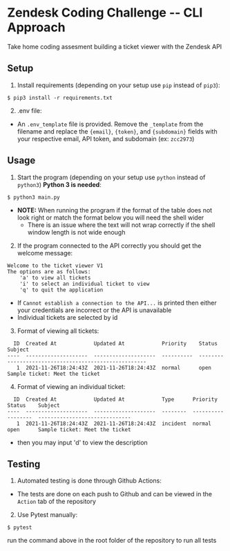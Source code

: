 # Zendesk Coding Challenge -- CLI Approach
Take home coding assesment building a ticket viewer with the Zendesk API

## Setup
1. Install requirements (depending on your setup use `pip` instead of `pip3`):
```shell
$ pip3 install -r requirements.txt
```
2. .env file:
- An `.env_template` file is provided. Remove the `_template` from the filename and replace the `{email}`, `{token}`, and `{subdomain}` fields with your respective email, API token, and subdomain (ex: `zcc2973`)

## Usage
1. Start the program (depending on your setup use `python` instead of `python3`) **Python 3 is needed**:
```shell
$ python3 main.py
```
- **NOTE:** When running the program if the format of the table does not look right or match the format below you will need the shell wider
  - There is an issue where the text will not wrap correctly if the shell window length is not wide enough 
2. If the program connected to the API correctly you should get the welcome message:
```
Welcome to the ticket viewer V1
The options are as follows:
    'a' to view all tickets
    'i' to select an individual ticket to view 
    'q' to quit the application
```
- If `Cannot establish a connection to the API...` is printed then either your credentials are incorrect or the API is unavailable 
- Individual tickets are selected by id
3. Format of viewing all tickets:
```
  ID  Created At            Updated At            Priority    Status    Subject
----  --------------------  --------------------  ----------  --------  ---------------------------------------------
   1  2021-11-26T18:24:43Z  2021-11-26T18:24:43Z  normal      open      Sample ticket: Meet the ticket
```
4. Format of viewing an individual ticket:
```
  ID  Created At            Updated At            Type      Priority    Status    Subject
----  --------------------  --------------------  --------  ----------  --------  ------------------------------
   1  2021-11-26T18:24:43Z  2021-11-26T18:24:43Z  incident  normal      open      Sample ticket: Meet the ticket
```
- then you may input 'd' to view the description

## Testing
1. Automated testing is done through Github Actions:
- The tests are done on each push to Github and can be viewed in the `Action` tab of the repository
2. Use Pytest manually:
```shell
$ pytest
```
run the command above in the root folder of the repository to run all tests
